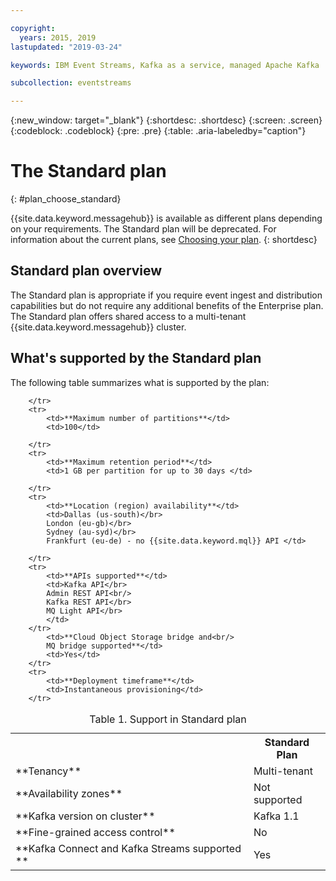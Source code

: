 ```yaml
---

copyright:
  years: 2015, 2019
lastupdated: "2019-03-24"

keywords: IBM Event Streams, Kafka as a service, managed Apache Kafka

subcollection: eventstreams

---
```


{:new_window: target="_blank"}
{:shortdesc: .shortdesc}
{:screen: .screen}
{:codeblock: .codeblock}
{:pre: .pre}
{:table: .aria-labeledby="caption"}

# The Standard plan
{: #plan_choose_standard}

{{site.data.keyword.messagehub}} is available as different plans depending on your requirements. The Standard plan will be deprecated. For information about the current plans, see [Choosing your plan](/docs/services/EventStreams?topic=eventstreams-plan_choose#plan_choose).
{: shortdesc}
 
## Standard plan overview
The Standard plan is appropriate if you require event ingest and distribution capabilities but do not require any additional benefits of the Enterprise plan. The Standard plan offers shared access to a multi-tenant {{site.data.keyword.messagehub}} cluster.


## What's supported by the Standard plan

The following table summarizes what is supported by the plan:

<table>
    <caption>Table 1. Support in Standard plan</caption>
      <tr>
	        <th></th>
		    <th>Standard Plan</th>
        </tr>
		<tr>
			<td>**Tenancy**</td>
			<td>Multi-tenant </td>
		</tr>
        <tr>
			<td>**Availability zones**</td>
			<td>Not supported</td>
		</tr>
	  		<tr>
			<td>**Kafka version on cluster**</td>
			<td>Kafka 1.1</td>
		</tr>
		<tr>
			<td>**Fine-grained access control**</td>
			<td>No</td>
		</tr>
		<tr>
			<td>**Kafka Connect and Kafka Streams supported **</td>
			<td>Yes</td>

		</tr>
		<tr>
			<td>**Maximum number of partitions**</td>
			<td>100</td>

		</tr>
		<tr>
			<td>**Maximum retention period**</td>
			<td>1 GB per partition for up to 30 days </td>

		</tr>
		<tr>
			<td>**Location (region) availability**</td>
			<td>Dallas (us-south)</br>
			London (eu-gb)</br>
			Sydney (au-syd)</br>
			Frankfurt (eu-de) - no {{site.data.keyword.mql}} API </td>

		</tr>
		<tr>
     	    <td>**APIs supported**</td>
			<td>Kafka API</br>
			Admin REST API<br/>
			Kafka REST API</br>
			MQ Light API</br>
		    </td>
		</tr>
			<td>**Cloud Object Storage bridge and<br/>
			MQ bridge supported**</td>
			<td>Yes</td>
		</tr>
		<tr>
			<td>**Deployment timeframe**</td>
			<td>Instantaneous provisioning</td>
		</tr>

</table>

